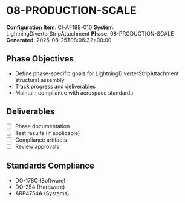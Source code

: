 # 08-PRODUCTION-SCALE

**Configuration Item**: CI-AF188-010
**System**: LightningDiverterStripAttachment
**Phase**: 08-PRODUCTION-SCALE
**Generated**: 2025-08-25T08:06:32+00:00

## Phase Objectives
- Define phase-specific goals for LightningDiverterStripAttachment structural assembly
- Track progress and deliverables
- Maintain compliance with aerospace standards

## Deliverables
- [ ] Phase documentation
- [ ] Test results (if applicable)
- [ ] Compliance artifacts
- [ ] Review approvals

## Standards Compliance
- DO-178C (Software)
- DO-254 (Hardware)
- ARP4754A (Systems)

